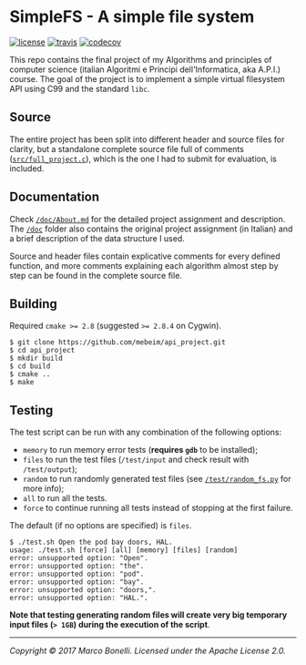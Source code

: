 SimpleFS - A simple file system
===============================

[![license][license-img]][license-link]
[![travis][travis-img]][travis-link]
[![codecov][codecov-img]][codecov-link]

This repo contains the final project of my Algorithms and principles of computer science (italian Algoritmi e Principi dell'Informatica, aka A.P.I.) course. The goal of the project is to implement a simple virtual filesystem API using C99 and the standard `libc`.

Source
------

The entire project has been split into different header and source files for clarity, but a standalone complete source file full of comments ([`src/full_project.c`][1]), which is the one I had to submit for evaluation, is included.

Documentation
-------------

Check [`/doc/About.md`][2] for the detailed project assignment and description. The [`/doc`][3] folder also contains the original project assignment (in Italian) and a brief description of the data structure I used.

Source and header files contain explicative comments for every defined function, and more comments explaining each algorithm almost step by step can be found in the complete source file.

Building
--------

Required `cmake >= 2.8` (suggested `>= 2.8.4` on Cygwin).

    $ git clone https://github.com/mebeim/api_project.git
    $ cd api_project
    $ mkdir build
    $ cd build
    $ cmake ..
    $ make

Testing
-------

The test script can be run with any combination of the following options:

 - `memory` to run memory error tests (**requires `gdb`** to be installed);
 - `files` to run the test files (`/test/input` and check result with `/test/output`);
 - `random` to run randomly generated test files (see [`/test/random_fs.py`][4] for more info);
 - `all` to run all the tests.
 - `force` to continue running all tests instead of stopping at the first failure.

The default (if no options are specified) is `files`.

	$ ./test.sh Open the pod bay doors, HAL.
	usage: ./test.sh [force] [all] [memory] [files] [random]
	error: unsupported option: "Open".
	error: unsupported option: "the".
	error: unsupported option: "pod".
	error: unsupported option: "bay".
	error: unsupported option: "doors,".
	error: unsupported option: "HAL.".


**Note that testing generating random files will create very big temporary input files (`> 1GB`) during the execution of the script**.

-----------------------------------------------------------------------------

*Copyright &copy; 2017 Marco Bonelli. Licensed under the Apache License 2.0.*

 [travis-image]: https://travis-ci.org/mebeim/api_project.svg?branch=master

 [1]: https://github.com/mebeim/api_project/blob/master/src/full_project.c
 [2]: https://github.com/mebeim/api_project/blob/master/doc/About.md
 [3]: https://github.com/mebeim/api_project/tree/master/doc
 [4]: https://github.com/mebeim/api_project/blob/master/test/random_fs.py

 [license-img]:   https://img.shields.io/github/license/mebeim/api_project.svg
 [license-link]:  https://github.com/mebeim/api_project/blob/master/LICENSE
 [travis-img]:    https://img.shields.io/travis/mebeim/api_project/master.svg
 [travis-link]:   https://travis-ci.org/mebeim/api_project
 [codecov-img]:   https://img.shields.io/codecov/c/github/mebeim/api_project/master.svg
 [codecov-link]:  https://codecov.io/gh/mebeim/api_project/branch/master

